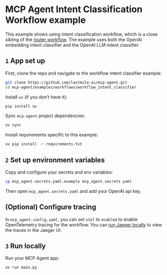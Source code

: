 # MCP Agent Intent Classification Workflow example

This example shows using intent classification workflow, which is a close sibling of the [router workflow](../workflow_router/). The example uses both the OpenAI embedding intent classifier and the OpenAI LLM intent classifier.

## `1` App set up

First, clone the repo and navigate to the workflow intent classifier example:

```bash
git clone https://github.com/lastmile-ai/mcp-agent.git
cd mcp-agent/examples/workflows/workflow_intent_classifier
```

Install `uv` (if you don’t have it):

```bash
pip install uv
```

Sync `mcp-agent` project dependencies:

```bash
uv sync
```

Install requirements specific to this example:

```bash
uv pip install -r requirements.txt
```

## `2` Set up environment variables

Copy and configure your secrets and env variables:

```bash
cp mcp_agent.secrets.yaml.example mcp_agent.secrets.yaml
```

Then open `mcp_agent.secrets.yaml` and add your OpenAI api key.

## (Optional) Configure tracing

In `mcp_agent.config.yaml`, you can set `otel` to `enabled` to enable OpenTelemetry tracing for the workflow.
You can [run Jaeger locally](https://www.jaegertracing.io/docs/2.5/getting-started/) to view the traces in the Jaeger UI.

## `3` Run locally

Run your MCP Agent app:

```bash
uv run main.py
```

